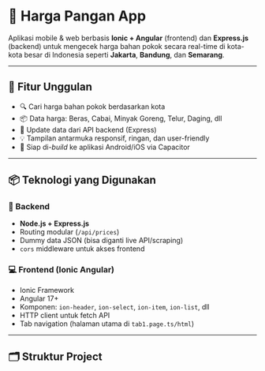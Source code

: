 # 📱 Harga Pangan App

Aplikasi mobile & web berbasis **Ionic + Angular** (frontend) dan **Express.js** (backend) untuk mengecek harga bahan pokok secara real-time di kota-kota besar di Indonesia seperti **Jakarta**, **Bandung**, dan **Semarang**.

---

## 🚀 Fitur Unggulan

- 🔍 Cari harga bahan pokok berdasarkan kota
- 📦 Data harga: Beras, Cabai, Minyak Goreng, Telur, Daging, dll
- 🔁 Update data dari API backend (Express)
- 💡 Tampilan antarmuka responsif, ringan, dan user-friendly
- 📱 Siap di-*build* ke aplikasi Android/iOS via Capacitor

---

## 📦 Teknologi yang Digunakan

### 🔧 Backend
- **Node.js + Express.js**
- Routing modular (`/api/prices`)
- Dummy data JSON (bisa diganti live API/scraping)
- `cors` middleware untuk akses frontend

### 💻 Frontend (Ionic Angular)
- Ionic Framework
- Angular 17+
- Komponen: `ion-header`, `ion-select`, `ion-item`, `ion-list`, dll
- HTTP client untuk fetch API
- Tab navigation (halaman utama di `tab1.page.ts/html`)

---

## 🗂️ Struktur Project

